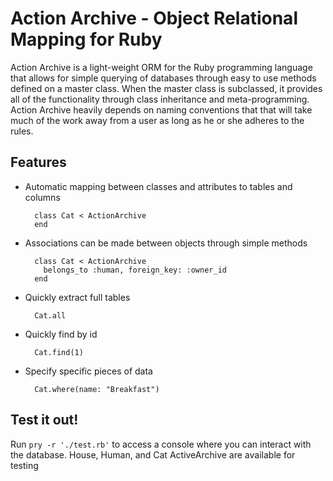 # Action Archive - Object Relational Mapping for Ruby

Action Archive is a light-weight ORM for the Ruby programming language that allows for simple querying of databases through easy to use methods defined on a master class. When the master class is subclassed, it provides all of the functionality through class inheritance and meta-programming. Action Archive heavily depends on naming conventions that that will take much of the work away from a user as long as he or she adheres to the rules.

## Features

+ Automatic mapping between classes and attributes to tables and columns

        class Cat < ActionArchive
        end


+ Associations can be made between objects through simple methods

        class Cat < ActionArchive
          belongs_to :human, foreign_key: :owner_id
        end

+ Quickly extract full tables

        Cat.all

+ Quickly find by id

        Cat.find(1)

+ Specify specific pieces of data

        Cat.where(name: "Breakfast")

## Test it out!

Run `pry -r './test.rb'` to access a console where you can interact with the database.
House, Human, and Cat ActiveArchive are available for testing
